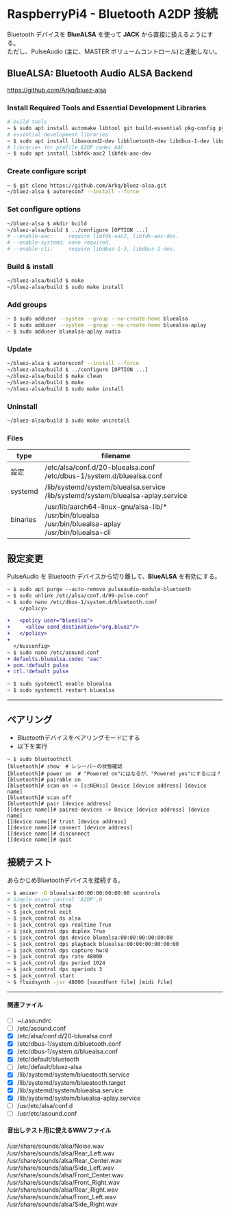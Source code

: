 # RaspberryPi4 - Bluetooth A2DP 接続
Bluetooth デバイスを **BlueALSA** を使って **JACK** から直接に扱えるようにする。<br>
ただし、PulseAudio (主に、MASTER ボリュームコントロール)と連動しない。
## BlueALSA: Bluetooth Audio ALSA Backend
https://github.com/Arkq/bluez-alsa
### Install Required Tools and Essential Development Libraries
~~~sh
# build tools
~ $ sudo apt install automake libtool git build-essential pkg-config python3-docutils
# essential development libraries
~ $ sudo apt install libasound2-dev libbluetooth-dev libdbus-1-dev libglib2.0-dev libsbc-dev
# libraries for profile A2DP codec AAC
~ $ sudo apt install libfdk-aac2 libfdk-aac-dev
~~~
### Create configure script
~~~sh
~ $ git clone https://github.com/Arkq/bluez-alsa.git
~/bluez-alsa $ autoreconf --install --force
~~~
### Set configure options
~~~sh
~/bluez-alsa $ mkdir build
~/bluez-alsa/build $ ../configure [OPTION ...]
# --enable-aac:     require libfdk-aac2, libfdk-aac-dev.
# --enable-systemd: none required.
# --enable-cli:     require libdbus-1-3, libdbus-1-dev.
~~~
### Build & install
~~~sh
~/bluez-alsa/build $ make
~/bluez-alsa/build $ sudo make install
~~~
### Add groups
~~~sh
~ $ sudo adduser --system --group --no-create-home bluealsa
~ $ sudo adduser --system --group --no-create-home bluealsa-aplay
~ $ sudo adduser bluealsa-aplay audio
~~~
### Update
~~~sh
~/bluez-alsa $ autoreconf --install --force
~/bluez-alsa/build $ ../configure [OPTION ...]
~/bluez-alsa/build $ make clean
~/bluez-alsa/build $ make
~/bluez-alsa/build $ sudo make install
~~~
### Uninstall
~~~sh
~/bluez-alsa/build $ sudo make uninstall
~~~
### Files
|type|filename|
| --- | --- |
|設定|/etc/alsa/conf.d/20-bluealsa.conf<br>/etc/dbus-1/system.d/bluealsa.conf|
|systemd|/lib/systemd/system/bluealsa.service<br>/lib/systemd/system/bluealsa-aplay.service|
|binaries|/usr/lib/aarch64-linux-gnu/alsa-lib/*<br>/usr/bin/bluealsa<br>/usr/bin/bluealsa-aplay<br>/usr/bin/bluealsa-cli|
## 設定変更
PulseAudio を Bluetooth デバイスから切り離して、**BlueALSA** を有効にする。
~~~diff
~ $ sudo apt purge --auto-remove pulseaudio-module-bluetooth
~ $ sudo unlink /etc/alsa/conf.d/99-pulse.conf
~ $ sudo nano /etc/dbus-1/system.d/bluetooth.conf
    </policy>

+   <policy user="bluealsa">
+     <allow send_destination="org.bluez"/>
+   </policy>
+   
  </busconfig>
~ $ sudo nano /etc/asound.conf
+ defaults.bluealsa.codec "aac"
+ pcm.!default pulse
+ ctl.!default pulse
~~~
~~~sh
~ $ sudo systemctl enable bluealsa
~ $ sudo systemctl restart bluealsa
~~~
---
## ペアリング
- Bluetoothデバイスをペアリングモードにする
- 以下を実行
~~~
~ $ sudo bluetoothctl
[bluetooth]# show  # レシーバーの状態確認
[bluetooth]# power on  # "Powered on"にはなるが、"Powered yes"にするには？
[bluetooth]# pairable on
[bluetooth]# scan on -> [▯▯NEW▯▯] Device [device address] [device name]
[bluetooth]# scan off
[bluetooth]# pair [device address]
[[device name]]# paired-devices -> Device [device address] [device name]
[[device name]]# trust [device address]
[[device name]]# connect [device address]
[[device name]]# disconnect
[[device name]]# quit
~~~
## 接続テスト
あらかじめBluetoothデバイスを接続する。
~~~sh
~ $ amixer -D bluealsa:00:00:00:00:00:00 scontrols
# Simple mixer control 'A2DP',0
~ $ jack_control stop
~ $ jack_control exit
~ $ jack_control ds alsa
~ $ jack_control eps realtime True
~ $ jack_control dps duplex True
~ $ jack_control dps device bluealsa:00:00:00:00:00:00
~ $ jack_control dps playback bluealsa:00:00:00:00:00:00
~ $ jack_control dps capture hw:0
~ $ jack_control dps rate 48000
~ $ jack_control dps period 1024
~ $ jack_control dps nperiods 3
~ $ jack_control start
~ $ fluidsynth -jsr 48000 [soundfont file] [midi file]
~~~
---
#### 関連ファイル
- [ ] ~/.asoundrc
- [ ] /etc/asound.conf
- [x] /etc/alsa/conf.d/20-bluealsa.conf
- [x] /etc/dbus-1/system.d/bluetooth.conf
- [x] /etc/dbus-1/system.d/bluealsa.conf
- [x] /etc/default/bluetooth
- [ ] /etc/default/bluez-alsa
- [x] /lib/systemd/system/blueatooth.service
- [x] /lib/systemd/system/blueatooth.target
- [x] /lib/systemd/system/bluealsa.service
- [x] /lib/systemd/system/bluealsa-aplay.service
- [ ] /usr/etc/alsa/conf.d
- [ ] /usr/etc/asound.conf

#### 音出しテスト用に使えるWAVファイル
/usr/share/sounds/alsa/Noise.wav<br>
/usr/share/sounds/alsa/Rear_Left.wav<br>
/usr/share/sounds/alsa/Rear_Center.wav<br>
/usr/share/sounds/alsa/Side_Left.wav<br>
/usr/share/sounds/alsa/Front_Center.wav<br>
/usr/share/sounds/alsa/Front_Right.wav<br>
/usr/share/sounds/alsa/Rear_Right.wav<br>
/usr/share/sounds/alsa/Front_Left.wav<br>
/usr/share/sounds/alsa/Side_Right.wav<br>